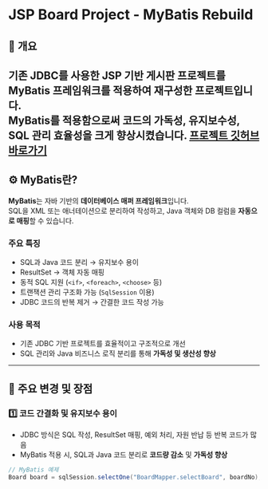 # JSP Board Project - MyBatis Rebuild

## 🧩 개요
기존 JDBC를 사용한 JSP 기반 게시판 프로젝트를 **MyBatis 프레임워크**를 적용하여 재구성한 프로젝트입니다.  
MyBatis를 적용함으로써 **코드의 가독성**, **유지보수성**, **SQL 관리 효율성**을 크게 향상시켰습니다.
[프로젝트 깃허브 바로가기](https://github.com/Hyeokjina/JSP_Board_Project)
---

## ⚙️ MyBatis란?

**MyBatis**는 자바 기반의 **데이터베이스 매퍼 프레임워크**입니다.  
SQL을 XML 또는 애너테이션으로 분리하여 작성하고, Java 객체와 DB 컬럼을 **자동으로 매핑**할 수 있습니다.

### 주요 특징
- SQL과 Java 코드 분리 → 유지보수 용이  
- ResultSet → 객체 자동 매핑  
- 동적 SQL 지원 (`<if>`, `<foreach>`, `<choose>` 등)  
- 트랜잭션 관리 구조화 가능 (`SqlSession` 이용)  
- JDBC 코드의 반복 제거 → 간결한 코드 작성 가능  

### 사용 목적
- 기존 JDBC 기반 프로젝트를 효율적이고 구조적으로 개선  
- SQL 관리와 Java 비즈니스 로직 분리를 통해 **가독성 및 생산성 향상**

---

## 🚀 주요 변경 및 장점

### 1️⃣ 코드 간결화 및 유지보수 용이
- JDBC 방식은 SQL 작성, ResultSet 매핑, 예외 처리, 자원 반납 등 반복 코드가 많음  
- MyBatis 적용 시, SQL과 Java 코드 분리로 **코드량 감소** 및 **가독성 향상**

```java
// MyBatis 예제
Board board = sqlSession.selectOne("BoardMapper.selectBoard", boardNo);
